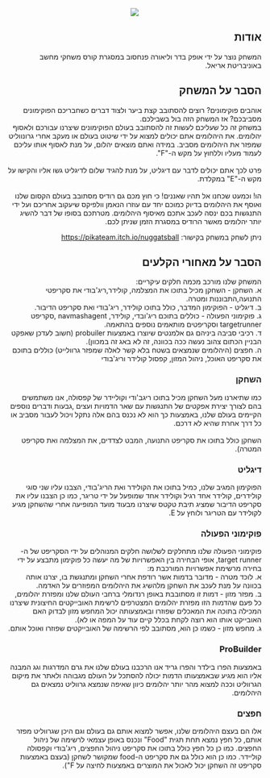   
<p align="center">
  <img src="https://user-images.githubusercontent.com/50797734/103322158-baac8780-4a45-11eb-970d-a514cd9063e5.png">
</p>
<div dir='rtl' lang='he'>
  
## אודות
המשחק נוצר על ידי אופק בדר וליאורה פנחסוב במסגרת קורס משחקי מחשב באוניבריטת אריאל.

## הסבר על המשחק
אוהבים פוקימונים? רוצים להסתובב קצת ביער ולצוד דברים כשחבריכם הפוקימונים מסביבכם? אז המשחק הזה בול בשבילכם.<br/>
במשחק זה כל שעליכם לעשות זה להסתובב בעולם הפוקימונים שיצרנו עבורכם ולאסוף יהלומים.
את היהלומים אתם יכולים למצוא על ידי שיטוט בעולם או מעקב אחרי גרונווליט שמפזר את היהלומים מסביב. במידה ואתם מוצאים יהלום, על מנת לאסוף אותו עליכם לעמוד מעליו וללחוץ על מקש ה-"F".<br/><br/>
פרט לכך אתם יכולים לדבר עם דיגליט, על מנת להגיד שלום לדיגליט גשו אליו והקישו על מקש ה-"E" במקלדת.<br/><br/>
הו! וכמעט שכחנו אל תהיו שאננים! כי חוץ מכם גם רודיס מסתובב בעולם הקסום שלנו ואוסף את היהלומים בדיוק כמוכם יחד עם עוזרו הנאמן וולפיקס שיעקוב אחריכם ועל ידי התנגשות בכם ינסה לעכב אתכם מאיסוף היהלומים.
מטרתכם בסופו של דבר להשיג יותר יהלומים מאשר הרודיס במסגרת הזמן שניתן לכם.

ניתן לשחק במשחק בקישור: https://pikateam.itch.io/nuggatsball

## הסבר על מאחורי הקלעים
המשחק שלנו מורכב מכמה חלקים עיקריים:<br/>
א. השחקן - השחקן מכיל בתוכו את המצלמה, קולידר,ריג'בודי את סקריפטי התנועה,התבוננות ומטרה.<br/>
ב. דיגליט - הפוקימון המדבר, כולל בתוכו קולידר, ריג'בודי ואת סקריפט הדיבור.<br/>
ג. פוקימוני הפעולה - כוללים בתוכם ריג'ובדי, קולידר, navmashagent ,סקריפט targetrunner וסקריפטים מותאמים נוספים בהתאמה.<br/>
ד. רכיבי סביבה ביניהם גם אלמנטים שיוצרו באמצעות probuiler (חשוב לעדכן שאפקט הבניין הכתום צהוב נעשה ככה בכוונה, זה לא באג זה במכוון).<br/>
ה. חפצים (היהלומים שנמצאים בשטח בלא קשר לאלה שמפזר גרוולייט) כוללים בתוכם את סקריפט האוכל, ניהול המזון, קפסול קולידר וריג'בודי

### השחקן
כמו שתיארנו מעל השחקן מכיל בתוכו ריגב'ודי וקוליידר של קפסולה, אנו משתמשים בהם לצורך יצירת אפקטים של התנגשות עם שאר הדמויות ועצים ,גבעות ודברים נוספים הקיימים בעולם שלנו, באמצעות כך הוא לא נכנס בהם אלה נתקל ויכול לעבור מסביב או כל דרך אחרת שהיא לא דרכם.<br/><br>
השחקן כולל בתוכו את סקריפט התנועה, המבט לצדדים, את המצלמה ואת סקריפט המטרה).

### דיגליט
הפוקימון המגיב שלנו, כמיל בתוכו את הקולידר ואת הריג'בודי, הצבנו עליו שני סוגי קולידרים, קולידר אחד רגיל וקולידר אחד שמופעל על ידי טריגר,
כמו כן הצבנו עליו את סקריפט הדיבור שמציג תיבת טקטס שיצרנו מבעוד מועד המופיעה אחרי שהשחקן מגיע לקולידר עם הטריגר ולוחץ על E.

### פוקימוני הפעולה
פוקימוני הפעולה שלנו מתחלקים לשלושה חלקים המנוהלים על ידי הסקריפט של ה-target runner, אופי הבחירה בין האפשרויות של מה יעשה כל פוקימון מתבצע על ידי בחירה מרשימת אפשרויות המורכבת מ:<br/>
א. לוכד מטרה -  מדובר בדמות אשר רודפת אחרי השחקן ומתנגשת בו, יצרנו אותה בכוונה על מנת לעכב את השחקן מלהשיג את היהלומים המפוזרים על האדמה. <br/>
ב. מפזר מזון - דמות זו מסתובבת באופן רנדומלי ברחבי העולם שלנו ומפזרת יהלומים, כל פעם שהדמות הזו מפזרת יהלומים המצטרפים לרשימת האובייקטים החיצונית שיצרנו המכילה בתוכה את המאכלים שפוזרו ובאמצעותה יכול המחפש מזון לבדוק האם האובייקט אותו הוא רוצה לקחת בכלל קיים עוד על המפה או לא). <br/>
ג. מחפש מזון - כשמו כן הוא, מסתובב לפי הרשימה של האובייקטים שפוזרו ואוכל אותם.

### ProBuilder
באמצעות הפרו בילדר והפרו גריד אנו הרכבנו בעולם שלנו את גרם המדרגות וגג המבנה אליו הוא מגיע שבאמצעותו הדמות יכולה להסתכל על העולם מגבוהה ולאתר את מיקום הגרווליט וככה למצוא מהר יותר יהלומים כיוון שאיפה שנמצא גרווליט נמצאים גם היהלומים.

### חפצים
אלו הם בעצם היהלומים שלנו, אפשר למצוא אותם גם בעולם וגם היכן שגרווליט מפזר אותם, כל חפץ נמצא תחת תגית "Food" ונכנס באופן עצמאי לרשימה של  ניהול החפצים. כמו כן כל חפץ כולל בתוכו את סקריפט ניהול החפצים, ריג'בודי וקפסולה קוליידר. כמו כן הוא כולל גם את סקריפט ה-food שמקושר לשחקן (בעצם באמצעות סקריפט זה השחקן יכול לאכול את המוצרים באמצעות לחיצה על F").


</div>
